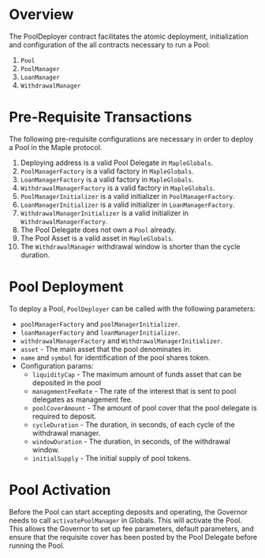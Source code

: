 # Overview

The PoolDeployer contract facilitates the atomic deployment, initialization and configuration of the all contracts necessary to run a Pool:
1. `Pool`
2. `PoolManager`
3. `LoanManager`
4. `WithdrawalManager`

# Pre-Requisite Transactions

The following pre-requisite configurations are necessary in order to deploy a Pool in the Maple protocol.

1. Deploying address is a valid Pool Delegate in `MapleGlobals`.
2. `PoolManagerFactory` is a valid factory in `MapleGlobals`.
3. `LoanManagerFactory` is a valid factory in `MapleGlobals`.
4. `WithdrawalManagerFactory` is a valid factory in `MapleGlobals`.
5. `PoolManagerInitializer` is a valid initializer in `PoolManagerFactory`.
6. `LoanManagerInitializer` is a valid initializer in `LoanManagerFactory`.
7. `WithdrawalManagerInitializer` is a valid initializer in `WithdrawalManagerFactory`.
8. The Pool Delegate does not own a `Pool` already.
9. The Pool Asset is a valid asset in `MapleGlobals`.
10. The `WithdrawalManager` withdrawal window is shorter than the cycle duration.

# Pool Deployment

To deploy a Pool, `PoolDeployer` can be called with the following parameters:

* `poolManagerFactory` and `poolManagerInitializer`.
* `loanManagerFactory` and `loanManagerInitializer`.
* `withdrawalManagerFactory` and `WithdrawalManagerInitializer`.
* `asset` - The main asset that the pool denominates in.
* `name` and `symbol` for identification of the pool shares token.
* Configuration params:
  * `liquidityCap` - The maximum amount of funds asset that can be deposited in the pool
  * `managementFeeRate` - The rate of the interest that is sent to pool delegates as management fee.
  * `poolCoverAmount` - The amount of pool cover that the pool delegate is required to deposit.
  * `cycleDuration` - The duration, in seconds, of each cycle of the withdrawal manager.
  * `windowDuration` - The duration, in seconds, of the withdrawal window.
  * `initialSupply` - The initial supply of pool tokens.

# Pool Activation

Before the Pool can start accepting deposits and operating, the Governor needs to call `activatePoolManager` in Globals. This will activate the Pool. This allows the Governor to set up fee parameters, default parameters, and ensure that the requisite cover has been posted by the Pool Delegate before running the Pool.

